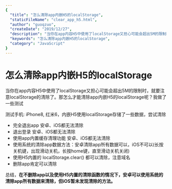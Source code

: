 ```yaml
---
{
  "title": "怎么清除app内嵌H5的localStorage",
  "staticFileName": "clear_app_h5.html",
  "author": "guoqzuo",
  "createDate": "2019/12/27",
  "description": "当你在app内容H5中使用了localStorage又担心可能会超出5M的限制时，就要注意localStorage的清除了。那怎么才能清除app内嵌H5的localStorage呢？我做了一些测试",
  "keywords": "怎么清除app内嵌H5的localStorage",
  "category": "JavaScript"
}
---
```


# 怎么清除app内嵌H5的localStorage

当你在app内容H5中使用了localStorage又担心可能会超出5M的限制时，就要注意localStorage的清除了。那怎么才能清除app内嵌H5的localStorage呢？我做了一些测试

测试手机: iPhone8, 红米6，内嵌H5使用localStorage存储了一些数据，尝试清除

- 完全退出app 安卓、iOS都无法清除
- 退出登录 安卓、iOS都无法清除
- 使用app内置缓存清理功能 安卓、iOS都无法清除
- 使用系统的清除app数据方法：安卓清除app所有数据可以，iOS不可以(长按关机键，出现滑动关机，长按home键，直至滑动关机关闭)
- 使用H5内置的 localStorage.clear() 都可以清除，注意域名
- 删除app肯定可以清除

总结，**在不删除app以及使用H5内置的清除函数的情况下，安卓可以使用系统的清除app所有数据来清除，但iOS暂未发现清除的方法。**
